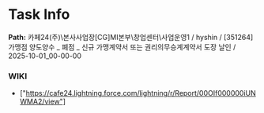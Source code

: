 # Task Info

**Path:** 카페24(주)\본사사업장\[CG]MI본부\창업센터\사업운영1 / hyshin / [351264] 가맹점 양도양수 _ 폐점 _ 신규 가맹계약서 또는 권리의무승계계약서 도장 날인 / 2025-10-01_00-00-00

### WIKI
- ["https://cafe24.lightning.force.com/lightning/r/Report/00OIf000000iUNWMA2/view"]


